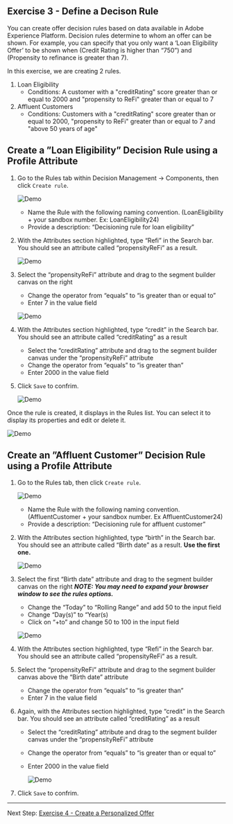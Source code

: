 ## Exercise 3 - Define a Decison Rule

You can create offer decision rules based on data available in Adobe Experience Platform. Decision rules determine to whom an offer can be shown.
For example, you can specify that you only want a ‘Loan Eligibility Offer’ to be shown when (Credit Rating is higher than “750”) and (Propensity to refinance is greater than 7).


In this exercise, we are creating 2 rules.

1. Loan Eligibility
    - Conditions: A customer with a "creditRating" score greater than or equal to 2000 and "propensity to ReFi" greater than or equal to 7
2. Affluent Customers
    - Conditions: Customers with a "creditRating" score greater than or equal to 2000, "propensity to ReFi" greater than or equal to 7 and "above 50 years of age"

## Create a ”Loan Eligibility” Decision Rule using a Profile Attribute

1.	Go to the Rules tab within Decision Management -> Components, then click `Create rule`.

    ![Demo](images/create_rule.png)
    
    - Name the Rule with the following naming convention. (LoanEligibility  + your sandbox number. Ex: LoanEligibility24)
    - Provide a description: “Decisioning rule for loan eligibility”

2.	With the Attributes section highlighted, type “Refi” in the Search bar. You should see an attribute called “propensityReFi” as a result. 

    ![Demo](images/create_rule2.png)
    
3.	Select the “propensityReFi” attribute and drag to the segment builder canvas on the right
    - Change the operator from “equals” to “is greater than or equal to”
    - Enter 7 in the value field

     ![Demo](images/create_rule3.png)  
     
4.	With the Attributes section highlighted, type “credit” in the Search bar. You should see an attribute called “creditRating” as a result 
    - Select the “creditRating” attribute and drag to the segment builder canvas under the “propensityReFi” attribute
    - Change the operator from “equals” to “is greater than”
    - Enter 2000 in the value field

5.  Click `Save` to confrim.

     ![Demo](images/create_rule4.png)  
     
Once the rule is created, it displays in the Rules list. You can select it to display its properties and edit or delete it.

![Demo](images/create_rule5.png)  
     

## Create an ”Affluent Customer” Decision Rule using a Profile Attribute

1.	Go to the Rules tab, then click `Create rule`.

    ![Demo](images/create_rule.png)
    
    - Name the Rule with the following naming convention. (AffluentCustomer  + your sandbox number. Ex AffluentCustomer24)
    - Provide a description: “Decisioning rule for affluent customer”

2.	With the Attributes section highlighted, type “birth” in the Search bar. You should see an attribute called “Birth date” as a result.  **Use the first one.**

    ![Demo](images/create_rule6.png)
    
3.	Select the first “Birth date” attribute and drag to the segment builder canvas on the right ***NOTE: You may need to expand your browser window to see the rules options.***

    - Change the “Today” to “Rolling Range” and add 50 to the input field
    - Change “Day(s)” to “Year(s)
    - Click on “+to” and change 50 to 100 in the input field

     ![Demo](images/create_rule7.png)  
     
4.	With the Attributes section highlighted, type “Refi” in the Search bar. You should see an attribute called “propensityReFi” as a result. 

5.	Select the “propensityReFi” attribute and drag to the segment builder canvas above the “Birth date” attribute
    - Change the operator from “equals” to “is greater than”
    - Enter 7 in the value field
    
6.	Again, with the Attributes section highlighted, type “credit” in the Search bar. You should see an attribute called “creditRating” as a result 
    - Select the “creditRating” attribute and drag to the segment builder canvas under the “propensityReFi” attribute
    - Change the operator from “equals” to “is greater than or equal to”
    - Enter 2000 in the value field

    
      ![Demo](images/create_rule8.png) 
      

5.  Click `Save` to confrim.


 ---

Next Step: [Exercise 4 - Create a Personalized Offer](Exercise4-PersonalizedOffers.md)
